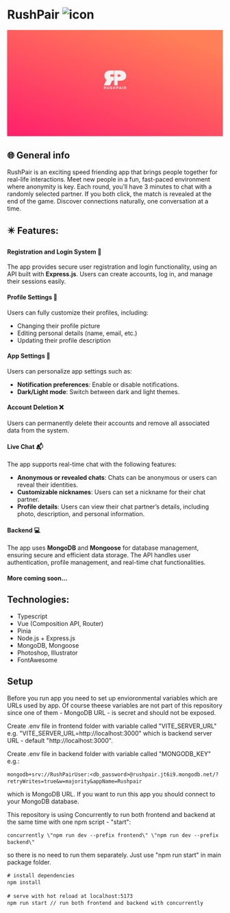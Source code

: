 
# RushPair <img src="https://raw.githubusercontent.com/kvvasuu/rush-pair/main/frontend/public/favicon.ico" alt="icon" width="24"/>

![App demo](https://raw.githubusercontent.com/kvvasuu/rush-pair/main/demo.png "App demo")

## :globe_with_meridians: General info

RushPair is an exciting speed friending app that brings people together for real-life interactions. Meet new people in a fun, fast-paced environment where anonymity is key. Each round, you’ll have 3 minutes to chat with a randomly selected partner. If you both click, the match is revealed at the end of the game. Discover connections naturally, one conversation at a time.

## :eight_pointed_black_star: Features:

#### Registration and Login System :closed_lock_with_key: 

The app provides secure user registration and login functionality, using an API built with **Express.js**. Users can create accounts, log in, and manage their sessions easily.

#### Profile Settings :raising_hand:

Users can fully customize their profiles, including:
- Changing their profile picture
- Editing personal details (name, email, etc.)
- Updating their profile description

#### App Settings :wrench:

Users can personalize app settings such as:
- **Notification preferences**: Enable or disable notifications.
- **Dark/Light mode**: Switch between dark and light themes.

#### Account Deletion :x:

Users can permanently delete their accounts and remove all associated data from the system.

#### Live Chat :mailbox_with_mail:

The app supports real-time chat with the following features:
- **Anonymous or revealed chats**: Chats can be anonymous or users can reveal their identities.
- **Customizable nicknames**: Users can set a nickname for their chat partner.
- **Profile details**: Users can view their chat partner’s details, including photo, description, and personal information.

#### Backend :computer:

The app uses **MongoDB** and **Mongoose** for database management, ensuring secure and efficient data storage. The API handles user authentication, profile management, and real-time chat functionalities.

#### More coming soon...



## Technologies:

- Typescript
- Vue (Composition API, Router)
- Pinia
- Node.js + Express.js
- MongoDB, Mongoose
- Photoshop, Illustrator
- FontAwesome

## Setup

Before you run app you need to set up envioronmental variables which are URLs used by app. Of course theese variables are not part of this repository since one of them - MongoDB URL - is secret and should not be exposed.

Create .env file in frontend folder with variable called "VITE_SERVER_URL" e.g. "VITE_SERVER_URL=http://localhost:3000" which is backend server URL - default "http://localhost:3000".

Create .env file in backend folder with variable called "MONGODB_KEY" e.g.:
```
mongodb+srv://RushPairUser:<db_password>@rushpair.jt6i9.mongodb.net/?retryWrites=true&w=majority&appName=Rushpair
```
which is MongoDB URL. If you want to run this app you should connect to your MongoDB database.

This repository is using Concurrently to run both frontend and backend at the same time with one npm script - "start": 
```
concurrently \"npm run dev --prefix frontend\" \"npm run dev --prefix backend\"
```
so there is no need to run them separately. Just use "npm run start" in main package folder.


```
# install dependencies
npm install

# serve with hot reload at localhost:5173
npm run start // run both frontend and backend with concurrently 
```
